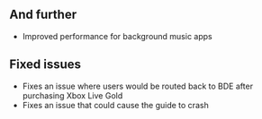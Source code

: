 ## And further
- Improved performance for background music apps

## Fixed issues
- Fixes an issue where users would be routed back to BDE after purchasing Xbox Live Gold
- Fixes an issue that could cause the guide to crash
